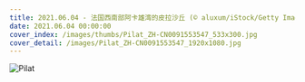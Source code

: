 ```yaml
---
title: 2021.06.04 - 法国西南部阿卡雄湾的皮拉沙丘 (© aluxum/iStock/Getty Images Plus)
date: 2021.06.04 00:00:00
cover_index: /images/thumbs/Pilat_ZH-CN0091553547_533x300.jpg
cover_detail: /images/Pilat_ZH-CN0091553547_1920x1080.jpg
---
```


![Pilat](/images/Pilat_ZH-CN0091553547_1920x1080.jpg)
